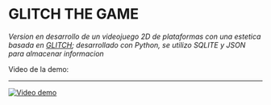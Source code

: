 # GLITCH THE GAME
*Version en desarrollo de un videojuego 2D de plataformas con una estetica basada en [GLITCH](https://www.glitchthegame.com);      desarrollado con Python, se utilizo SQLITE y JSON para almacenar informacion*

Video de la demo:
___
[![Video demo](https://cdn.discordapp.com/attachments/1036152912600121356/1051100094306451466/main_menu.png)](https://drive.google.com/file/d/1YhHOpuzbmBrcDSRAyZ6TOOyOCNIKfCNj/view?usp=share_link)